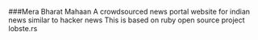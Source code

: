 ###Mera Bharat Mahaan 
A crowdsourced news portal website for indian news similar to hacker news
This is based on ruby open source project lobste.rs
